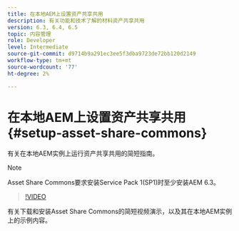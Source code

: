 ```yaml
---
title: 在本地AEM上设置资产共享共用
description: 有关功能和技术了解的材料资产共享共用
version: 6.3, 6.4, 6.5
topic: 内容管理
role: Developer
level: Intermediate
source-git-commit: d9714b9a291ec3ee5f3dba9723de72bb120d2149
workflow-type: tm+mt
source-wordcount: '77'
ht-degree: 2%

---
```



# 在本地AEM上设置资产共享共用{#setup-asset-share-commons}

有关在本地AEM实例上运行资产共享共用的简短指南。

>[!NOTE]
>
>Asset Share Commons要求安装Service Pack 1(SP1)时至少安装AEM 6.3。

>[!VIDEO](https://video.tv.adobe.com/v/20499/?quality=9&learn=on)

有关下载和安装Asset Share Commons的简短视频演示，以及其在本地AEM实例上的示例内容。
